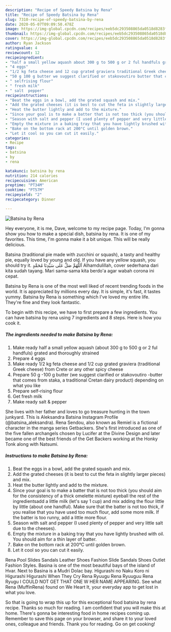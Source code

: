```yaml
---
description: "Recipe of Speedy Batsina by Rena"
title: "Recipe of Speedy Batsina by Rena"
slug: 7310-recipe-of-speedy-batsina-by-rena
date: 2020-05-07T09:09:50.478Z
image: https://img-global.cpcdn.com/recipes/eeb5dc293508865da0518d8283fc42de/751x532cq70/batsina-by-rena-recipe-main-photo.jpg
thumbnail: https://img-global.cpcdn.com/recipes/eeb5dc293508865da0518d8283fc42de/751x532cq70/batsina-by-rena-recipe-main-photo.jpg
cover: https://img-global.cpcdn.com/recipes/eeb5dc293508865da0518d8283fc42de/751x532cq70/batsina-by-rena-recipe-main-photo.jpg
author: Ryan Jackson
ratingvalue: 4
reviewcount: 12
recipeingredient:
- "half a small yellow aquash about 300 g to 500 g or 2 ful handfuls grated and thoroughly strained"
- "4 eggs"
- "1/2 kg feta cheese and 12 cup grated graviera traditional Greek cheese from Crete or any other spicy cheese"
- "50 g 100 g butter we suggest clarified or stakovoutiro butter that comes from staka a traditional Cretan dairy product depending on what you like"
- " selfrising flour"
- " fresh milk"
- " salt  pepper"
recipeinstructions:
- "Beat the eggs in a bowl, add the grated squash and mix."
- "Add the grated cheeses (it is best to cut the feta in slightly larger pieces) and mix."
- "Heat the butter lightly and add to the mixture."
- "Since your goal is to make a batter that is not too thick (you should aim for the consistency of a thick omelette mixture) eyeball the rest of the ingredientsadd a little milk (let&#39;s say 1 cup) and mix adding the flour little by little (about one handful). Make sure that the batter is not too thick, if you realise that you have used too much flour, add some more milk. If the batter is too runny, add a little more flour."
- "Season with salt and pepper (I used plenty of pepper and very little salt due to the cheeses)."
- "Empty the mixture in a baking tray that you have lightly brushed with oil. You should aim for a thin layer of batter."
- "Bake on the bottom rack at 200°C until golden brown."
- "Let it cool so you can cut it easily."
categories:
- Recipe
tags:
- batsina
- by
- rena

katakunci: batsina by rena 
nutrition: 214 calories
recipecuisine: American
preptime: "PT34M"
cooktime: "PT57M"
recipeyield: "2"
recipecategory: Dinner

---
```



![Batsina by Rena](https://img-global.cpcdn.com/recipes/eeb5dc293508865da0518d8283fc42de/751x532cq70/batsina-by-rena-recipe-main-photo.jpg)

Hey everyone, it is me, Dave, welcome to my recipe page. Today, I'm gonna show you how to make a special dish, batsina by rena. It is one of my favorites. This time, I'm gonna make it a bit unique. This will be really delicious.

Batsina (traditional pie made with zucchini or squash), a tasty and healthy pie, equally loved by young and old. If you have any yellow squash, you should try it. اَللَّهُمَّ صَلِّ عَلٰى سَيِّدِنَا مُحَمَّدٍ Alhamdulillah, cover sederhana dari kita sudah tayang. Mari sama-sama kita berdo&#39;a agar wabah corona ini cepat.

Batsina by Rena is one of the most well liked of recent trending foods in the world. It is appreciated by millions every day. It is simple, it's fast, it tastes yummy. Batsina by Rena is something which I've loved my entire life. They're fine and they look fantastic.


To begin with this recipe, we have to first prepare a few ingredients. You can have batsina by rena using 7 ingredients and 8 steps. Here is how you cook it.

<!--inarticleads1-->

##### The ingredients needed to make Batsina by Rena:

1. Make ready half a small yellow aquash (about 300 g to 500 g or 2 ful handfuls) grated and thoroughly strained
1. Prepare 4 eggs
1. Make ready 1/2 kg feta cheese and 1/2 cup grated graviera (traditional Greek cheese) from Crete or any other spicy cheese
1. Prepare 50 g -100 g butter (we suggest clarified or stakovoutiro -butter that comes from staka, a traditional Cretan dairy product) depending on what you like
1. Prepare  self-rising flour
1. Get  fresh milk
1. Make ready  salt &amp; pepper


She lives with her father and loves to go treasure hunting in the town junkyard. This is Aleksandra Batsina Instagram Profile (@batsina_aleksandra). Rena Sendou, also known as Remiel is a fictional character in the manga series Getbackers. She&#39;s first introduced as one of the five fallen archangels chosen by Lucifer at the Divine Design and later became one of the best friends of the Get Backers working at the Honky Tonk along with Natsumi. 

<!--inarticleads2-->

##### Instructions to make Batsina by Rena:

1. Beat the eggs in a bowl, add the grated squash and mix.
1. Add the grated cheeses (it is best to cut the feta in slightly larger pieces) and mix.
1. Heat the butter lightly and add to the mixture.
1. Since your goal is to make a batter that is not too thick (you should aim for the consistency of a thick omelette mixture) eyeball the rest of the ingredientsadd a little milk (let&#39;s say 1 cup) and mix adding the flour little by little (about one handful). Make sure that the batter is not too thick, if you realise that you have used too much flour, add some more milk. If the batter is too runny, add a little more flour.
1. Season with salt and pepper (I used plenty of pepper and very little salt due to the cheeses).
1. Empty the mixture in a baking tray that you have lightly brushed with oil. You should aim for a thin layer of batter.
1. Bake on the bottom rack at 200°C until golden brown.
1. Let it cool so you can cut it easily.


Rena Pool Slides Sandals Leather Shoes Fashion Slide Sandals Shoes Outlet Fashion Styles. Basina is one of the most beautiful bays of the island of Hvar. Next to Basina is a Mudri Dolac bay. Higurashi no Naku Koro ni Higurashi Higurashi When They Cry Rena Ryuugu Rena Ryuuguu Rena Ryugu I COULD NOT GET THAT ONE W HER NAME APPEARING. See what Rena (MuffinRena) found on We Heart It, your everyday app to get lost in what you love. 

So that is going to wrap this up for this exceptional food batsina by rena recipe. Thanks so much for reading. I am confident that you will make this at home. There's gonna be interesting food in home recipes coming up. Remember to save this page on your browser, and share it to your loved ones, colleague and friends. Thank you for reading. Go on get cooking!
